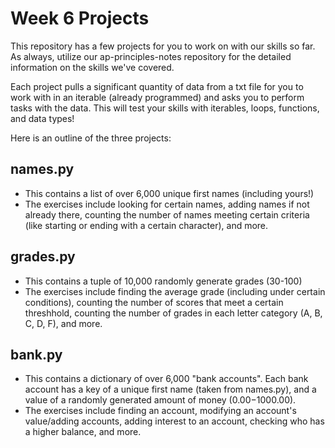 # Week 6 Projects

This repository has a few projects for you to work on with our skills so far. As always, utilize our ap-principles-notes repository for the detailed information on the skills we've covered.

Each project pulls a significant quantity of data from a txt file for you to work with in an iterable (already programmed) and asks you to perform tasks with the data. This will test your skills with iterables, loops, functions, and data types!

Here is an outline of the three projects:

## names.py

- This contains a list of over 6,000 unique first names (including yours!)
- The exercises include looking for certain names, adding names if not already there, counting the number of names meeting certain criteria (like starting or ending with a certain character), and more.

## grades.py

- This contains a tuple of 10,000 randomly generate grades (30-100)
- The exercises include finding the average grade (including under certain conditions), counting the number of scores that meet a certain threshhold, counting the number of grades in each letter category (A, B, C, D, F), and more.

## bank.py

- This contains a dictionary of over 6,000 "bank accounts". Each bank account has a key of a unique first name (taken from names.py), and a value of a randomly generated amount of money ($0.00-$1000.00).
- The exercises include finding an account, modifying an account's value/adding accounts, adding interest to an account, checking who has a higher balance, and more.
